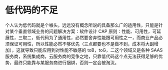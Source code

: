 # 低代码的不足

个人认为低代码就是个噱头，远远没有概念所说的具备那么广的适用性，只能是针对某个垂直领域业务的问题解决方案：软件设计 CAP 原则：性能、可用性，可延展性，三取二，低代码为了通用性，必然要舍弃性能跟可用性之一，而商业产品必须保证可用性，所以性能必然不够优先（三点都要也不是做不到，成本将大副增加），这就导致只能应用到对性能不敏感的 toB，toG，二这个领域又是各种 SAAS 服务商，系统集成商，云服务商的竞争之地，只靠低代码这个点无法获得足够的优势，最终只能靠与某服务商进行捆绑，否则一定会被淘汰。
